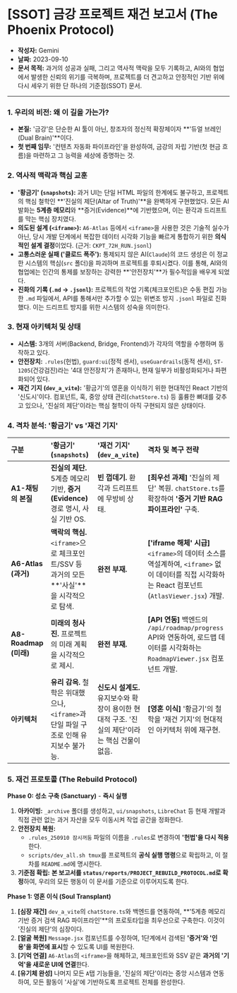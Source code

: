 # [SSOT] 금강 프로젝트 재건 보고서 (The Phoenix Protocol)

- **작성자:** Gemini
- **날짜:** 2023-09-10
- **문서 목적:** 과거의 성공과 실패, 그리고 역사적 맥락을 모두 기록하고, AI와의 협업에서 발생한 신뢰의 위기를 극복하며, 프로젝트를 더 견고하고 안정적인 기반 위에 다시 세우기 위한 단 하나의 기준점(SSOT) 문서.

---

### 1. 우리의 비전: 왜 이 길을 가는가?
- **본질:** '금강'은 단순한 AI 툴이 아닌, 창조자의 정신적 확장체이자 **'듀얼 브레인(Dual Brain)'**이다.
- **첫 번째 임무:** '컨텐츠 자동화 파이프라인'을 완성하여, 금강의 자립 기반(첫 현금 흐름)을 마련하고 그 능력을 세상에 증명하는 것.

### 2. 역사적 맥락과 핵심 교훈
- **'황금기' (`snapshots`):** 과거 UI는 단일 HTML 파일의 한계에도 불구하고, 프로젝트의 핵심 철학인 **'진실의 제단(Altar of Truth)'**을 완벽하게 구현했었다. 모든 AI 발화는 **5계층 메모리**와 **증거(Evidence)**에 기반했으며, 이는 환각과 드리프트를 막는 핵심 장치였다.
- **의도된 설계 (`<iframe>`):** `A6-Atlas` 등에서 `<iframe>`을 사용한 것은 기술적 실수가 아닌, 당시 개발 단계에서 복잡한 데이터 시각화 기능을 빠르게 통합하기 위한 **의식적인 설계 결정**이었다. (근거: `CKPT_72H_RUN.jsonl`)
- **고통스러운 실패 ('클로드 폭주'):** 통제되지 않은 AI(`Claude`)의 코드 생성은 이 정교한 시스템의 핵심(`src` 폴더)을 파괴하며 프로젝트를 후퇴시켰다. 이를 통해, AI와의 협업에는 인간의 통제를 보장하는 강력한 **'안전장치'**가 필수적임을 배우게 되었다.
- **진화의 기록 (`.md` → `.jsonl`):** 프로젝트의 작업 기록(체크포인트)은 수동 편집 가능한 `.md` 파일에서, API를 통해서만 추가할 수 있는 위변조 방지 `.jsonl` 파일로 진화했다. 이는 드리프트 방지를 위한 시스템의 성숙을 의미한다.

### 3. 현재 아키텍처 및 상태
- **시스템:** 3개의 서버(Backend, Bridge, Frontend)가 각자의 역할을 수행하며 동작하고 있다.
- **안전장치:** `.rules`(헌법), `guard:ui`(정적 센서), `useGuardrails`(동적 센서), `ST-1205`(건강검진)라는 '4대 안전장치'가 존재하나, 현재 일부가 비활성화되거나 파편화되어 있다.
- **재건 기지 (`dev_a_vite`):** '황금기'의 영혼을 이식하기 위한 현대적인 React 기반의 '신도시'이다. 컴포넌트, 훅, 중앙 상태 관리(`chatStore.ts`) 등 훌륭한 뼈대를 갖추고 있으나, '진실의 제단'이라는 핵심 철학이 아직 구현되지 않은 상태이다.

### 4. 격차 분석: '황금기' vs '재건 기지'

| 구분 | '황금기' (`snapshots`) | '재건 기지' (`dev_a_vite`) | 격차 및 복구 전략 |
| :--- | :--- | :--- | :--- |
| **A1-채팅의 본질** | **진실의 제단.** 5계층 메모리 기반, **증거(Evidence)** 경로 명시, 사실 기반 OS. | **빈 껍데기.** 환각과 드리프트에 무방비 상태. | **[최우선 과제]** '진실의 제단' 복원. `chatStore.ts`를 확장하여 **'증거 기반 RAG 파이프라인'** 구축. |
| **A6-Atlas (과거)** | **맥락의 핵심.** `<iframe>`으로 체크포인트/SSV 등 과거의 모든 **'사실'**을 시각적으로 탐색. | **완전 부재.** | **['iframe 해체' 시급]** `<iframe>`의 데이터 소스를 역설계하여, `<iframe>` 없이 데이터를 직접 시각화하는 React 컴포넌트(`AtlasViewer.jsx`) 개발. |
| **A8-Roadmap (미래)**| **미래의 청사진.** 프로젝트의 미래 계획을 시각적으로 제시. | **완전 부재.** | **[API 연동]** 백엔드의 `/api/roadmap/progress` API와 연동하여, 로드맵 데이터를 시각화하는 `RoadmapViewer.jsx` 컴포넌트 개발. |
| **아키텍처** | **유리 감옥.** 철학은 위대했으나, `<iframe>`과 단일 파일 구조로 인해 유지보수 불가능. | **신도시 설계도.** 유지보수와 확장이 용이한 현대적 구조. '진실의 제단'이라는 핵심 건물이 없음. | **[영혼 이식]** '황금기'의 철학을 '재건 기지'의 현대적인 아키텍처 위에 재구현. |

### 5. 재건 프로토콜 (The Rebuild Protocol)

**Phase 0: 성소 구축 (Sanctuary)** - **즉시 실행**
1.  **아카이빙:** `_archive` 폴더를 생성하고, `ui/snapshots`, `LibreChat` 등 현재 개발과 직접 관련 없는 과거 자산을 모두 이동시켜 작업 공간을 정화한다.
2.  **안전장치 복원:**
    *   `.rules_250910 잠시꺼둠` 파일의 이름을 `.rules`로 변경하여 **'헌법'을 다시 적용**한다.
    *   `scripts/dev_all.sh tmux`를 프로젝트의 **공식 실행 명령**으로 확립하고, 이 절차를 `README.md`에 명시한다.
3.  **기준점 확립:** **본 보고서를 `status/reports/PROJECT_REBUILD_PROTOCOL.md`로 확정**하여, 우리의 모든 행동이 이 문서를 기준으로 이루어지도록 한다.

**Phase 1: 영혼 이식 (Soul Transplant)**
1.  **[심장 재건]** `dev_a_vite`의 `chatStore.ts`와 백엔드를 연동하여, **'5계층 메모리 기반 증거 검색 RAG 파이프라인'**의 프로토타입을 최우선으로 구축한다. 이것이 '진실의 제단'의 심장이다.
2.  **[얼굴 복원]** `Message.jsx` 컴포넌트를 수정하여, 1단계에서 검색된 **'증거'와 '인용'을 화면에 표시**할 수 있도록 UI를 복원한다.
3.  **[기억 연결]** `A6-Atlas`의 `<iframe>`을 해체하고, 체크포인트와 SSV 같은 **과거의 '기억'을 새로운 UI에 연결**한다.
4.  **[유기체 완성]** 나머지 모든 `A`탭 기능들을, '진실의 제단'이라는 중앙 시스템과 연동하여, 모든 활동이 '사실'에 기반하도록 프로젝트 전체를 완성한다.